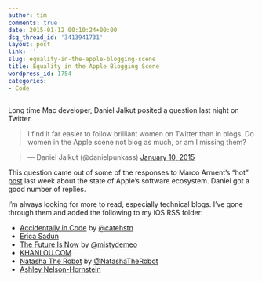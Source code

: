```yaml
---
author: tim
comments: true
date: 2015-01-12 00:10:24+00:00
dsq_thread_id: '3413941731'
layout: post
link: ''
slug: equality-in-the-apple-blogging-scene
title: Equality in the Apple Blogging Scene
wordpress_id: 1754
categories:
- Code
---
```


Long time Mac developer, Daniel Jalkut posited a question last night on
Twitter.

> I find it far easier to follow brilliant women on Twitter than in blogs. Do
women in the Apple scene not blog as much, or am I missing them?

>

> — Daniel Jalkut (@danielpunkass) [January 10,
2015](https://twitter.com/danielpunkass/status/553983430095302656)

This question came out of some of the responses to Marco Arment’s “hot”
[post](http://www.marco.org/2015/01/04/apple-lost-functional-high-ground) last
week about the state of Apple’s software ecosystem. Daniel got a good number
of replies.

I’m always looking for more to read, especially technical blogs. I’ve gone
through them and added the following to my iOS RSS folder:

  * [Accidentally in Code](http://www.catehuston.com/blog/) by [@catehstn](https://twitter.com/catehstn)
  * [Erica Sadun](http://ericasadun.com/)
  * [The Future Is Now](http://www.mistys-internet.website/blog/) by [@mistydemeo](https://twitter.com/mistydemeo)
  * [KHANLOU.COM](http://khanlou.com/)
  * [Natasha The Robot](http://natashatherobot.com/) by [@NatashaTheRobot](https://twitter.com/NatashaTheRobot)
  * [Ashley Nelson-Hornstein](http://blog.ashleynh.me/) 